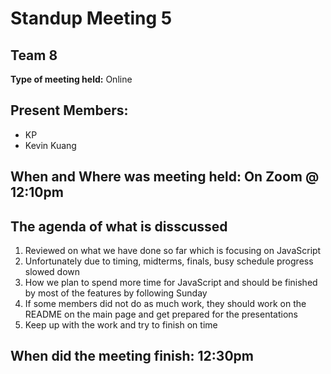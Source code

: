 # Standup Meeting 5
## Team 8

**Type of meeting held:** Online

## Present Members:  
- KP
- Kevin Kuang

## When and Where was meeting held: On Zoom @ 12:10pm

## The agenda of what is disscussed
1. Reviewed on what we have done so far which is focusing on JavaScript
2. Unfortunately due to timing, midterms, finals, busy schedule progress slowed down
3. How we plan to spend more time for JavaScript and should be finished by most of the features by following Sunday
4. If some members did not do as much work, they should work on the README on the main page and get prepared for the presentations
5. Keep up with the work and try to finish on time
## When did the meeting finish: 12:30pm